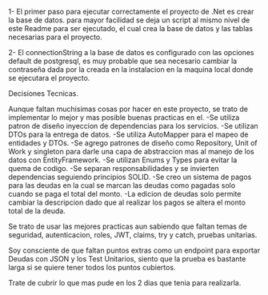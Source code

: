 1- El primer paso para ejecutar correctamente el proyecto de .Net es crear la base de datos. 
para mayor facilidad se deja un script al mismo nivel de este Readme para ser ejecutado, el cual crea la base de datos y las tablas necesarias para el proyecto.

2- El connectionString a la base de datos es configurado con las opciones default de postgresql, es muy probable que sea necesario cambiar la contraseña dada por la creada en la instalacion en la maquina local donde se ejecutara el proyecto.

Decisiones Tecnicas.

Aunque faltan muchisimas cosas por hacer en este proyecto, se trato de implementar lo mejor y mas posible buenas practicas en el.
-Se utiliza patron de diseño inyeccion de dependencias para los servicios.
-Se utilizan DTOs para la entrega de datos.
-Se utiliza AutoMapper para el mapeo de entidades y DTOs.
-Se agrego patrones de diseño como Repository, Unit of Work y singleton para darle una capa de abstraccion mas al manejo de los datos con EntityFramework.
-Se utilizan Enums y Types para evitar la quema de codigo.
-Se separan responsabilidades y se invierten dependencias seguiendo principios SOLID.
-Se creo un sistema de pagos para las deudas en la cual se marcan las deudas como pagadas solo cuando se paga el total del monto.
-La edicion de deudas solo permite cambiar la descripcion dado que al realizar los pagos se altera el monto total de la deuda.

Se trato de usar las mejores practicas aun sabiendo que faltan temas de seguridad, autenticacion, roles, JWT, claims, try y catch, pruebas unitarias.

Soy consciente de que faltan puntos extras como un endpoint para exportar Deudas con JSON y los Test Unitarios, siento que la prueba es bastante larga si se quiere tener todos los puntos cubiertos.

Trate de cubrir lo que mas pude en los 2 dias que tenia para realizarla.

